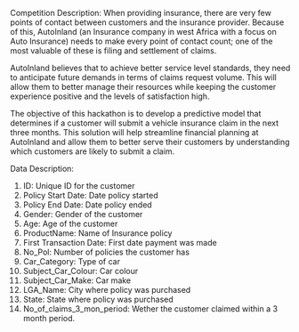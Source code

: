 Competition Description: 
When providing insurance, there are very few points of contact between customers and the insurance provider. Because of this, AutoInland (an Insurance company in west Africa with a focus on Auto Insurance) needs to make every point of contact count; one of the most valuable of these is filing and settlement of claims.

AutoInland believes that to achieve better service level standards, they need to anticipate future demands in terms of claims request volume. This will allow them to better manage their resources while keeping the customer experience positive and the levels of satisfaction high.

The objective of this hackathon is to develop a predictive model that determines if a customer will submit a vehicle insurance claim in the next three months. This solution will help streamline financial planning at AutoInland and allow them to better serve their customers by understanding which customers are likely to submit a claim.


Data Description: 

1. ID: Unique ID for the customer
2. Policy Start Date: Date policy started
3. Policy End Date: Date policy ended
4. Gender: Gender of the customer
5. Age: Age of the customer
6. ProductName: Name of Insurance policy
7. First Transaction Date: First date payment was made
8. No_Pol: Number of policies the customer has
9. Car_Category: Type of car
10. Subject_Car_Colour: Car colour
11. Subject_Car_Make: Car make
12. LGA_Name: City where policy was purchased
13. State: State where policy was purchased
14. No_of_claims_3_mon_period: Wether the customer claimed within a 3 month period.
